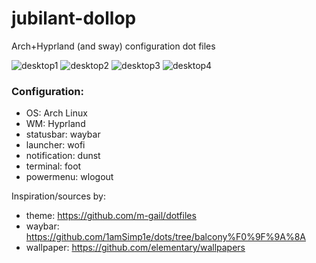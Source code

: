 # jubilant-dollop
Arch+Hyprland (and sway) configuration dot files

![desktop1](https://github.com/marcorampin/jubilant-dollop/assets/71671995/963c6c05-93bc-4fc4-b4a4-d6af5aea521e)
![desktop2](https://github.com/marcorampin/jubilant-dollop/assets/71671995/f252aed0-10c3-4063-93d4-d2331f6ecf22)
![desktop3](https://github.com/marcorampin/jubilant-dollop/assets/71671995/2880f541-9933-48f8-a62c-e82193bdf92f)
![desktop4](https://github.com/marcorampin/jubilant-dollop/assets/71671995/a9ec6cf7-50bf-4507-9637-ffd6a3dd834c)


### Configuration:
- OS: Arch Linux
- WM: Hyprland
- statusbar: waybar
- launcher: wofi
- notification: dunst
- terminal: foot
- powermenu: wlogout

Inspiration/sources by:
- theme: https://github.com/m-gail/dotfiles
- waybar: https://github.com/1amSimp1e/dots/tree/balcony%F0%9F%9A%8A
- wallpaper: https://github.com/elementary/wallpapers
